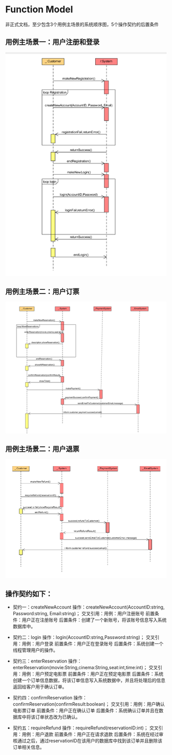 # Function Model
非正式文档，至少包含3个用例主场景的系统顺序图，5个操作契约的后置条件
## 用例主场景一：用户注册和登录
![fuction_model1](../assets/images/SSD_registration&Login.png)

## 用例主场景二：用户订票
![fuction_model2](../assets/images/SSD_reservation.png)

## 用例主场景二：用户退票
![fuction_model3](../assets/images/SSD_refund.png)

## 操作契约如下：
 - 契约一：createNewAccount
操作：createNewAccount(AccountID:string, Password:string, Email:string)；
交叉引用：用例：用户注册账号
前置条件：用户正在注册账号
后置条件：创建了一个新账号，将该账号信息写入系统数据库中。

 - 契约二：login
操作：login(AccountID:string,Password:string)；
交叉引用：用例：用户登录
前置条件：用户正在登录账号
后置条件：系统创建一个线程管理用户的操作。

 - 契约三：enterReservation
操作：enterReservation(movie:String,cinema:String,seat:int,time:int)；
交叉引用：用例：用户预定电影票
前置条件：用户正在预定电影票
后置条件：系统创建一个订单信息数据，将该订单信息写入系统数据中，并且将处理后的信息返回给客户用于确认订单。

 - 契约四：confirmReservation
操作：confirmReservation(confirmResult:boolean)；
交叉引用：用例：用户确认电影票订单
前置条件：用户正在确认订单
后置条件：系统确认订单并且在数据库中将该订单状态改为已确认。

 - 契约五：requireRefund
操作：requireRefund(reservationID:int)；
交叉引用：用例：用户退款
前置条件：用户正在请求退款
后置条件：系统在经过审核通过之后，通过reservationID在该用户的数据库中找到该订单并且删除该订单相关信息。
